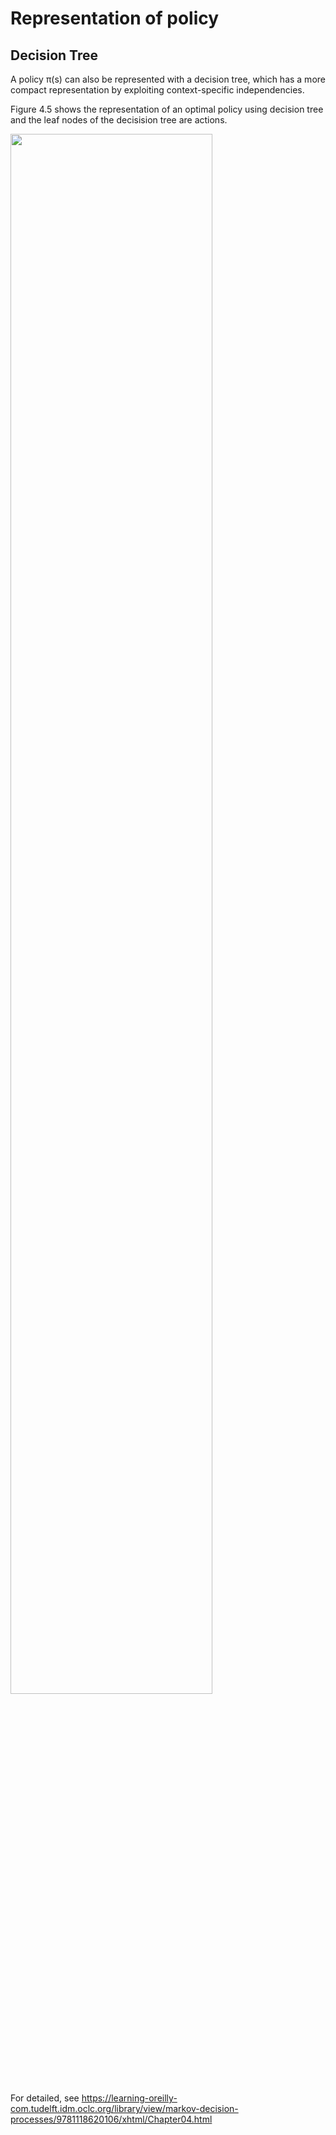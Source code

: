 # Representation of policy

## Decision Tree

A policy π(s) can also be represented with a decision tree, which has a more compact representation by exploiting context-specific independencies.

Figure 4.5 shows the representation of an optimal policy using decision tree and the leaf nodes of the decisision tree are actions.

<image src="images/DT-policy.png" width="80%" height="80%">
  
  
 For detailed, see https://learning-oreilly-com.tudelft.idm.oclc.org/library/view/markov-decision-processes/9781118620106/xhtml/Chapter04.html
